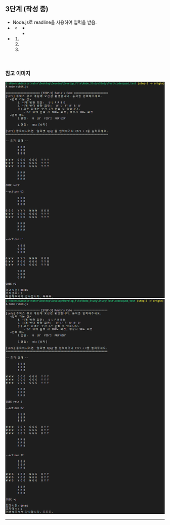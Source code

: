 ## 3단계 (작성 중)
* Node.js로 readline을 사용하여 입력을 받음.
* 
    * 
        * 
        * 
* 
    1. 
    2. 
    3. 
<br/>

### 참고 이미지
![STEP3](./img/step3_1.png)
![STEP3](./img/step3_2.png)

<hr/>